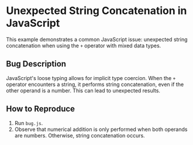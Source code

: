 # Unexpected String Concatenation in JavaScript
This example demonstrates a common JavaScript issue: unexpected string concatenation when using the `+` operator with mixed data types.

## Bug Description
JavaScript's loose typing allows for implicit type coercion.  When the `+` operator encounters a string, it performs string concatenation, even if the other operand is a number. This can lead to unexpected results.

## How to Reproduce
1. Run `bug.js`.
2. Observe that numerical addition is only performed when both operands are numbers. Otherwise, string concatenation occurs.